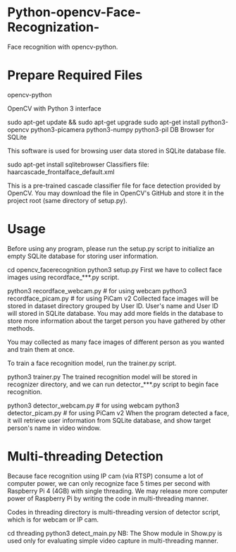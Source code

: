 # Python-opencv-Face-Recognization-
Face recognition with opencv-python.

# Prepare Required Files
opencv-python

OpenCV with Python 3 interface

sudo apt-get update && sudo apt-get upgrade
sudo apt-get install python3-opencv python3-picamera python3-numpy python3-pil
DB Browser for SQLite

This software is used for browsing user data stored in SQLite database file.

sudo apt-get install sqlitebrowser
Classifiers file: haarcascade_frontalface_default.xml

This is a pre-trained cascade classifier file for face detection provided by OpenCV. You may download the file in OpenCV's GitHub and store it in the project root (same directory of setup.py).

# Usage
Before using any program, please run the setup.py script to initialize an empty SQLite database for storing user information.

cd opencv_facerecognition
python3 setup.py
First we have to collect face images using recordface_***.py script.

python3 recordface_webcam.py # for using webcam
python3 recordface_picam.py # for using PiCam v2
Collected face images will be stored in dataset directory grouped by User ID. User's name and User ID will stored in SQLite database. You may add more fields in the database to store more information about the target person you have gathered by other methods.

You may collected as many face images of different person as you wanted and train them at once.

To train a face recognition model, run the trainer.py script.

python3 trainer.py
The trained recognition model will be stored in recognizer directory, and we can run detector_***.py script to begin face recognition.

python3 detector_webcam.py # for using webcam
python3 detector_picam.py # for using PiCam v2
When the program detected a face, it will retrieve user information from SQLite database, and show target person's name in video window.

# Multi-threading Detection
Because face recognition using IP cam (via RTSP) consume a lot of computer power, we can only recognize face 5 times per second with Raspberry Pi 4 (4GB) with single threading. We may release more computer power of Raspberry Pi by writing the code in multi-threading manner.

Codes in threading directory is multi-threading version of detector script, which is for webcam or IP cam.

cd threading
python3 detect_main.py
NB: The Show module in Show.py is used only for evaluating simple video capture in multi-threading manner.
